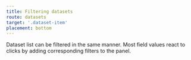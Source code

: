 ```yaml
---
title: Filtering datasets
route: datasets
target: '.dataset-item'
placement: bottom
---
```


Dataset list can be filtered in the same manner. Most field values react to clicks by adding corresponding filters to the panel.
